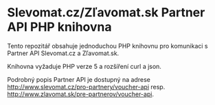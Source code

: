# Slevomat.cz/Zľavomat.sk Partner API PHP knihovna #

Tento repozitář obsahuje jednoduchou PHP knihovnu pro komunikaci s Partner API Slevomat.cz a Zľavomat.sk.

Knihovna vyžaduje PHP verze 5 a rozšíření curl a json.

Podrobný popis Partner API je dostupný na adrese http://www.slevomat.cz/pro-partnery/voucher-api resp. http://www.zlavomat.sk/pre-partnerov/voucher-api.